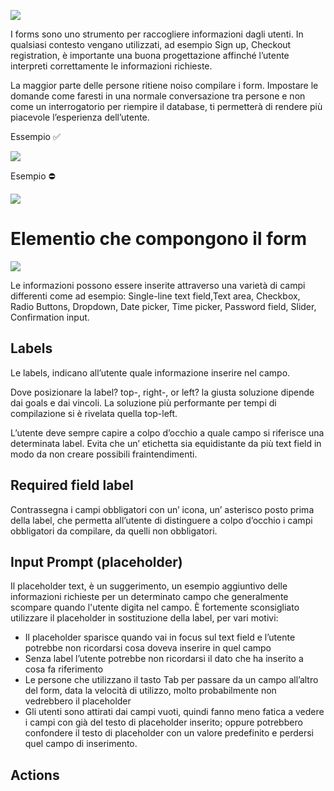 ![](https://d2mxuefqeaa7sj.cloudfront.net/s_BA524467D1216A75F962F9CEF857CF4AD456E89029C0804544D56FD25B805665_1537456249294_Form+example.jpg)

I forms sono uno strumento per raccogliere informazioni dagli utenti. 
In qualsiasi contesto vengano utilizzati, ad esempio Sign up, Checkout registration, è importante una buona progettazione affinché l’utente interpreti correttamente le informazioni richieste.

La maggior parte delle persone ritiene noiso compilare i form. Impostare le domande come faresti in una normale conversazione tra persone e non come un interrogatorio per riempire il database, ti permetterà di rendere più piacevole l’esperienza dell’utente.


Essempio ✅ 

![](https://d2mxuefqeaa7sj.cloudfront.net/s_BA524467D1216A75F962F9CEF857CF4AD456E89029C0804544D56FD25B805665_1537452115337_2366424481_c997267f85_o.png)


Esempio ⛔ 

![](https://d2mxuefqeaa7sj.cloudfront.net/s_BA524467D1216A75F962F9CEF857CF4AD456E89029C0804544D56FD25B805665_1537451982065_2366424557_d6cbd0b89d_o.png)


# Elementio che compongono il form
![](https://d2mxuefqeaa7sj.cloudfront.net/s_BA524467D1216A75F962F9CEF857CF4AD456E89029C0804544D56FD25B805665_1536567995890_form.png)

Le informazioni possono essere inserite attraverso una varietà di campi differenti come ad esempio: Single-line text field,Text area, Checkbox, Radio Buttons, Dropdown, Date picker, Time picker, Password field, Slider, Confirmation input.

## Labels
Le labels, indicano all’utente quale informazione inserire nel campo.

Dove posizionare la label? top-, right-, or left? la giusta soluzione dipende dai goals e dai vincoli.
La soluzione più performante per tempi di compilazione si è rivelata quella top-left.

L’utente deve sempre capire a colpo d’occhio a quale campo si riferisce una determinata label. Evita che un’ etichetta sia equidistante da più text field in modo da non creare possibili fraintendimenti. 

## Required field label
Contrassegna i campi obbligatori con un’ icona, un’ asterisco posto prima della label, che permetta all’utente di distinguere a colpo d’occhio i campi obbligatori da compilare, da quelli non obbligatori.

## Input Prompt (placeholder)
Il placeholder text, è un suggerimento, un esempio aggiuntivo delle informazioni richieste per un determinato campo che generalmente scompare quando l'utente digita nel campo.
È fortemente sconsigliato utilizzare il placeholder in sostituzione della label, per vari motivi:

-  Il placeholder sparisce quando vai in focus sul text field e l’utente potrebbe non ricordarsi cosa doveva inserire in quel campo
- Senza label l’utente potrebbe non ricordarsi il dato che ha inserito a cosa fa riferimento
- Le persone che utilizzano il tasto Tab per passare da un campo all’altro del form, data la velocità di utilizzo, molto probabilmente non vedrebbero il placeholder
- Gli utenti sono attirati dai campi vuoti, quindi fanno meno fatica a vedere i campi con già del testo di placeholder inserito; oppure potrebbero confondere il testo di placeholder con un valore predefinito e perdersi quel campo di inserimento.

## Actions




